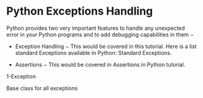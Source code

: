 # Python Exceptions Handling

Python provides two very important features to handle any unexpected error in your Python programs and to add debugging capabilities in them −

* Exception Handling − This would be covered in this tutorial. Here is a list standard Exceptions available in Python: Standard Exceptions.

* Assertions − This would be covered in Assertions in Python tutorial.


1-Exception

Base class for all exceptions
